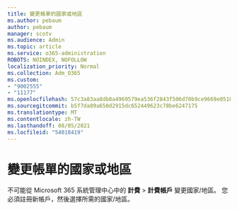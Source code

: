 ```yaml
---
title: 變更帳單的國家或地區
ms.author: pebaum
author: pebaum
manager: scotv
ms.audience: Admin
ms.topic: article
ms.service: o365-administration
ROBOTS: NOINDEX, NOFOLLOW
localization_priority: Normal
ms.collection: Adm_O365
ms.custom:
- "9002555"
- "11177"
ms.openlocfilehash: 57c3a83aa8db8a4969579ea536f2843f506d70b9ce9669e0518ebd6f6e98acbb
ms.sourcegitcommit: b5f7da89a650d2915dc652449623c78be6247175
ms.translationtype: MT
ms.contentlocale: zh-TW
ms.lasthandoff: 08/05/2021
ms.locfileid: "54018419"
---
```

# <a name="change-billing-country-or-region"></a>變更帳單的國家或地區

不可能從 Microsoft 365 系統管理中心中的 **計費**  >  **計費帳戶** 變更國家/地區。 您必須註冊新帳戶，然後選擇所需的國家/地區。 